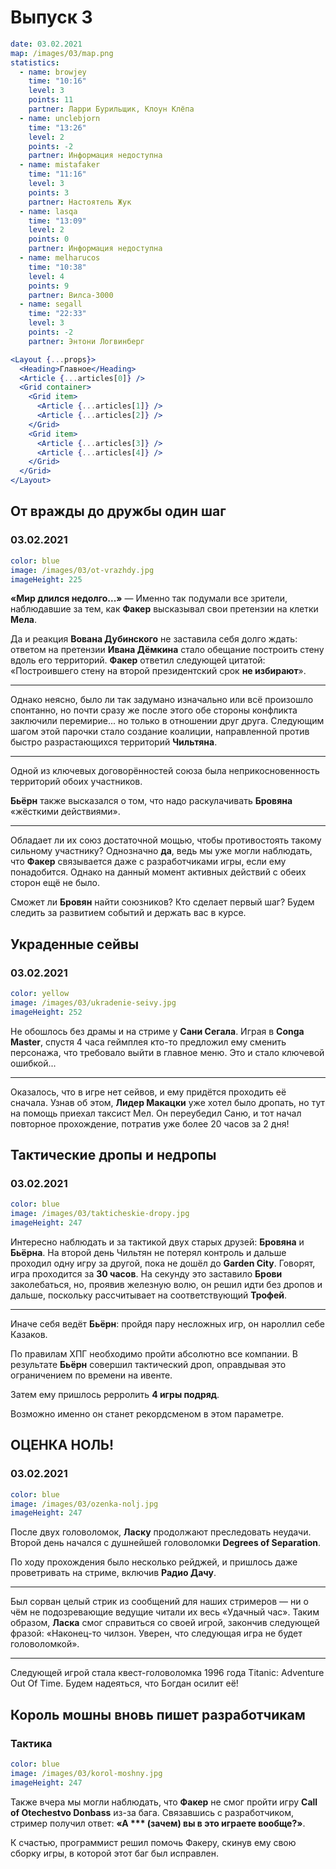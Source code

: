 # Выпуск 3

```yaml
date: 03.02.2021
map: /images/03/map.png
statistics:
  - name: browjey
    time: "10:16"
    level: 3
    points: 11
    partner: Ларри Бурильщик, Клоун Клёпа
  - name: unclebjorn
    time: "13:26"
    level: 2
    points: -2
    partner: Информация недоступна
  - name: mistafaker
    time: "11:16"
    level: 3
    points: 3
    partner: Настоятель Жук
  - name: lasqa
    time: "13:09"
    level: 2
    points: 0
    partner: Информация недоступна
  - name: melharucos
    time: "10:38"
    level: 4
    points: 9
    partner: Вилса-3000
  - name: segall
    time: "22:33"
    level: 3
    points: -2
    partner: Энтони Логвинберг
```

```jsx
<Layout {...props}>
  <Heading>Главное</Heading>
  <Article {...articles[0]} />
  <Grid container>
    <Grid item>
      <Article {...articles[1]} />
      <Article {...articles[2]} />
    </Grid>
    <Grid item>
      <Article {...articles[3]} />
      <Article {...articles[4]} />
    </Grid>
  </Grid>
</Layout>
```

## От вражды до дружбы один шаг

### 03.02.2021

```yaml
color: blue
image: /images/03/ot-vrazhdy.jpg
imageHeight: 225
```

**«Мир длился недолго...»** — Именно так подумали все зрители, наблюдавшие за тем, как **Факер** высказывал свои претензии на клетки **Мела**.

Да и реакция **Вована Дубинского** не заставила себя долго ждать: ответом на претензии **Ивана Дёмкина** стало обещание построить стену вдоль его территорий. **Факер** ответил следующей цитатой: «Построившего стену на второй президентский срок **не избирают**».

---

Однако неясно, было ли так задумано изначально или всё произошло спонтанно, но почти сразу же после этого обе стороны конфликта заключили перемирие... но только в отношении друг друга.
Следующим шагом этой парочки стало создание коалиции, направленной против быстро разрастающихся территорий **Чильтяна**.

---

Одной из ключевых договорённостей союза была неприкосновенность территорий обоих участников.

**Бьёрн** также высказался о том, что надо раскулачивать **Бровяна** «жёсткими действиями».

---

Обладает ли их союз достаточной мощью, чтобы противостоять такому сильному участнику? Однозначно **да**, ведь мы уже могли наблюдать, что **Факер** связывается даже с разработчиками игры, если ему понадобится. Однако на данный момент активных действий с обеих сторон ещё не было.

Сможет ли **Бровян** найти союзников? Кто сделает первый шаг? Будем следить за развитием событий и держать вас в курсе.

## Украденные сейвы

### 03.02.2021

```yaml
color: yellow
image: /images/03/ukradenie-seivy.jpg
imageHeight: 252
```

Не обошлось без драмы и на стриме у **Сани Сегала**. Играя в **Conga Master**, спустя 4 часа геймплея кто-то предложил ему сменить персонажа, что требовало выйти в главное меню. Это и стало ключевой ошибкой...

---

Оказалось, что в игре нет сейвов, и ему придётся проходить её сначала. Узнав об этом, **Лидер Макацки** уже хотел было дропать, но тут на помощь приехал таксист Мел. Он переубедил Саню, и тот начал повторное прохождение, потратив уже более 20 часов за 2 дня!

## Тактические дропы и недропы

### 03.02.2021

```yaml
color: blue
image: /images/03/takticheskie-dropy.jpg
imageHeight: 247
```

Интересно наблюдать и за тактикой двух старых друзей: **Бровяна** и **Бьёрна**. На второй день Чильтян не потерял контроль и дальше проходил одну игру за другой, пока не дошёл до **Garden City**. Говорят, игра проходится за **30 часов**. На секунду это заставило **Брови** заколебаться, но, проявив железную волю, он решил идти без дропов и дальше, поскольку рассчитывает на соответствующий **Трофей**.

---

Иначе себя ведёт **Бьёрн**: пройдя пару несложных игр, он нароллил себе Казаков.

По правилам ХПГ необходимо пройти абсолютно все компании. В результате **Бьёрн** совершил тактический дроп, оправдывая это ограничением по времени на ивенте.

Затем ему пришлось рерролить **4 игры подряд**.

Возможно именно он станет рекордсменом в этом параметре.

## ОЦЕНКА НОЛЬ!

### 03.02.2021

```yaml
color: blue
image: /images/03/ozenka-nolj.jpg
imageHeight: 247
```

После двух головоломок, **Ласку** продолжают преследовать неудачи. Второй день начался с душнейшей головоломки **Degrees of Separation**.

По ходу прохождения было несколько рейджей, и пришлось даже проветривать на стриме, включив **Радио Дачу**.

---

Был сорван целый стрик из сообщений для наших стримеров — ни о чём не подозревающие ведущие читали их весь «Удачный час». Таким образом, **Ласка** смог справиться со своей игрой, закончив следующей фразой: «Наконец-то чилзон. Уверен, что следующая игра не будет головоломкой».

---

Следующей игрой стала квест-головоломка 1996 года Titanic: Adventure Out Of Time.
Будем надеяться, что Богдан осилит её!

## Король мошны вновь пишет разработчикам

### Тактика

```yaml
color: blue
image: /images/03/korol-moshny.jpg
imageHeight: 247
```

Также вчера мы могли наблюдать, что **Факер** не смог пройти игру **Call of Otechestvo Donbass** из-за бага. Связавшись с разработчиком, стример получил ответ: **«А \*\*\* (зачем) вы в это играете вообще?»**.

К счастью, программист решил помочь Факеру, скинув ему свою сборку игры, в которой этот баг был исправлен.
